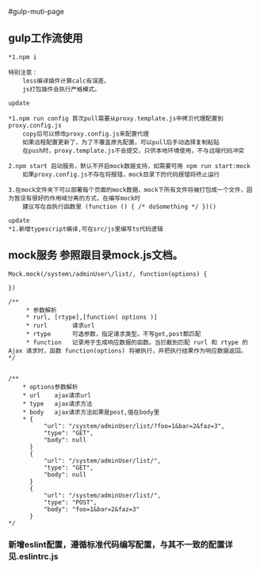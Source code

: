 #gulp-muti-page

## gulp工作流使用
    *1.npm i

    特别注意：
        less编译插件计算calc有误差。
        js打包插件会执行严格模式。

    update

    *1.npm run config 首次pull需要从proxy.template.js中拷贝代理配置到proxy.config.js
        copy后可以修改proxy.config.js来配置代理
        如果远程配置更新了，为了不覆盖原先配置，可以pull后手动选择复制粘贴
        在push时，proxy.template.js不会提交，只供本地环境使用，不与远端代码冲突
        
    2.npm start 启动服务，默认不开启mock数据支持，如需要可用 npm run start:mock
        如果proxy.config.js不存在将报错，mock目录下的代码报错将终止运行

    3.在mock文件夹下可以部署每个页面的mock数据，mock下所有文件将被打包成一个文件，因为暂没有很好的作用域分离的方式，在编写mock时
        建议写在自执行函数里 (function () { /* doSomething */ })()

    update
    *1.新增typescript编译,可在src/js里编写ts代码逻辑

## mock服务 参照跟目录mock.js文档。

    Mock.mock(/system\/adminUser\/list/, function(options) {

    })

    /**
         * 参数解析
         * rurl, [rtype],[function( options )]
         * rurl       请求url
         * rtype      可选参数，指定请求类型。不写get,post都匹配
         * function   记录用于生成响应数据的函数。当拦截到匹配 rurl 和 rtype 的 Ajax 请求时，函数 function(options) 将被执行，并把执行结果作为响应数据返回。
    */


    /**
        * options参数解析
        * url    ajax请求url
        * type   ajax请求方法
        * body   ajax请求方法如果是post,值在body里
        * {
              "url": "/system/adminUser/list/?foo=1&bar=2&faz=3",
              "type": "GET",
              "body": null
          }
          {
              "url": "/system/adminUser/list/",
              "type": "GET",
              "body": null
          }
          {
              "url": "/system/adminUser/list/",
              "type": "POST",
              "body": "foo=1&bar=2&faz=3"
          }
    */  
### 新增eslint配置，遵循标准代码编写配置，与其不一致的配置详见.eslintrc.js
